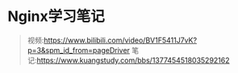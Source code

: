 # Nginx学习笔记
> 视频:https://www.bilibili.com/video/BV1F5411J7vK?p=3&spm_id_from=pageDriver
> 笔记:https://www.kuangstudy.com/bbs/1377454518035292162
